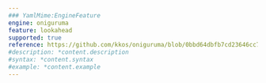 ```yaml
---
### YamlMime:EngineFeature
engine: oniguruma
feature: lookahead
supported: true
reference: https://github.com/kkos/oniguruma/blob/0bbd64dbfb7cd23646cc798470daa5223964cf5b/doc/RE#L295-L296
#description: *content.description
#syntax: *content.syntax
#example: *content.example
---
```

